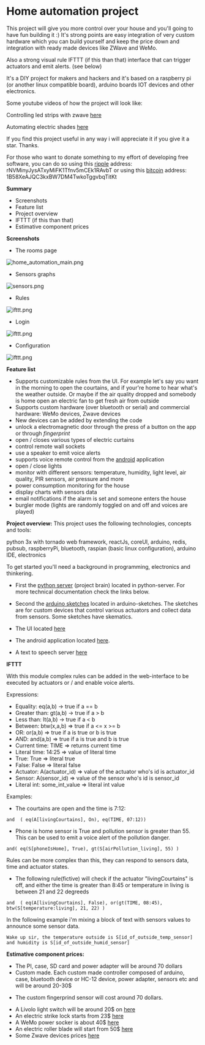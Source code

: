 # Home automation project #

This project will give you more control over your house and you'll going to have fun building it :)
It's strong points are easy integration of very custom hardware which you can build yourself and keep the price down and
integration with ready made devices like ZWave and WeMo.

Also a strong visual rule IFTTT (if this than that) interface that can trigger actuators and emit alerts. (see below)

It's a DIY project for makers and hackers and it's based on a raspberry pi (or another linux compatible board), arduino boards
IOT devices and other electronics.

Some youtube videos of how the project will look like:

Controlling led strips with zwave [here](https://youtu.be/AjYH_NEiPWc)

Automating electric shades [here](https://youtu.be/85ctap3Tpgk)

If you find this project useful in any way i will appreciate it if you give it a star. Thanks.

For those who want to donate something to my effort of developing free software, you can do so using this [ripple](https://ripple.com/) address: 
rNVMinyJysATxyMiFK1Tfnv5mCEk1RAvbT or using this [bitcoin](https://bitcoin.org/en/) address: 1B58XeAJQC3kxBW7DM4TwkoTggvbqTitKt



**Summary**

* Screenshots
* Feature list
* Project overview
* IFTTT (if this than that)
* Estimative component prices


**Screenshots** 

 * The rooms page
 
![home_automation_main.png](https://github.com/danionescu0/home-automation/blob/master/screenshots/onepageapp/rooms.png)

 * Sensors graphs 
 
![sensors.png](https://github.com/danionescu0/home-automation/blob/master/screenshots/onepageapp/graphs.png)

 * Rules 
 
![ifttt.png](https://github.com/danionescu0/home-automation/blob/master/screenshots/onepageapp/rules.png)

 * Login 
 
![ifttt.png](https://github.com/danionescu0/home-automation/blob/master/screenshots/onepageapp/login.png)

 * Configuration 
 
![ifttt.png](https://github.com/danionescu0/home-automation/blob/master/screenshots/onepageapp/configuration.png)



**Feature list**

* Supports customizable rules from the UI. For example let's say you want in the morning to open the courtains, and 
if your're home to hear what's the weather outside. Or maybe if the air quality dropped and somebody is home open an
electric fan to get fresh air from outside
* Supports custom hardware (over bluetooth or serial) and commercial hardware: WeMo devices, Zwave devices
* New devices can be added by extending the code
* unlock a electromagnetic door through the press of a button on the app or through *fingerprint*
* open / closes various types of electric curtains 
* control remote wall sockets 
* use a speaker to emit voice alerts
* supports voice remote control from the [android](https://github.com/danionescu0/android-home-automation-support) application
* open / close lights
* monitor with different sensors: temperature, humidity, light level, air quality, PIR sensors, air pressure and more
* power consumption monitoring for the house
* display charts with sensors data
* email notifications if the alarm is set and someone enters the house
* burgler mode (lights are randomly toggled on and off and voices are played)


**Project overview:**
This project uses the following technologies, concepts and tools: 

python 3x with tornado web framework, reactJs, coreUI, arduino, redis, pubsub, raspberryPi, bluetooth, raspian (basic linux configuration),
 arduino IDE, electronics

To get started you'll need a background in programming, electronics and thinkering. 
* First the [python server](https://github.com/danionescu0/home-automation/tree/master/python-server) (project brain) located in python-server.
For more technical documentation check the links below.

* Second the [arduino sketches](https://github.com/danionescu0/home-automation/tree/master/arduino-sketches) located in arduino-sketches. 
The sketches are for custom devices that control various actuators and collect data from sensors.
Some sketches have skematics.

* The UI located [here](https://github.com/danionescu0/home-automation/tree/master/ui)

* The android application located [here](https://github.com/danionescu0/android-home-automation-support). 

* A text to speech server [here](https://github.com/danionescu0/home-automation/tree/master/remote-speaker)



**IFTTT**

With this module complex rules can be added in the web-interface to be executed by actuators or / and enable voice alerts.

Expressions:

* Equality: eq(a,b) -> true if a == b
* Greater than: gt(a,b) -> true if a > b
* Less than: lt(a,b) -> true if a < b
* Between: btw(x,a,b) => true if a <= x >= b
* OR: or(a,b) => true if a is true or b is true
* AND: and(a,b) => true if a is true and b is true
* Current time: TIME => returns current time
* Literal time: 14:25 => value of literal time
* True: True => literal true
* False: False => literal false
* Actuator: A(actuator_id) => value of the actuator who's id is actuator_id
* Sensor: A(sensor_id) => value of the sensor who's id is sensor_id
* Literal int: some_int_value => literal int value

Examples:

* The courtains are open and the time is 7:12:
````
and  ( eq(A[livingCourtains], On), eq(TIME, 07:12))
````

* Phone is home sensor is True and pollution sensor is greater than 55.
This can be used to emit a voice alert of the pollution danger.
````
and( eq(S[phoneIsHome], True), gt(S[airPollution_living], 55) )
````

Rules can be more complex than this, they can respond to sensors data, time and actuator states.

* The following rule(fictive) will check if the actuator "livingCourtains" is off, and either 
the time is greater than 8:45 or temperature in living is between 21 and 22 degreeds
````
and  ( eq(A[livingCourtains], False), or(gt(TIME, 08:45), btw(S[temperature:living], 21, 22) )

````

In the following example i'm mixing a block of text with sensors values to announce some sensor data. 
````
Wake up sir, the temperature outside is S[id_of_outside_temp_sensor] and humidity is S[id_of_outside_humid_sensor] 

````



**Estimative component prices:**

* The PI, case, SD card and power adapter will be around 70 dollars
* Custom made. 
Each custom made  controller composed of arduino, case, bluetooth device or HC-12 device, power adapter, sensors etc and will be around 20-30$

- The custom fingerprind sensor will cost around 70 dollars.

* A Livolo light switch will be around 20$ on [here](https://www.aliexpress.com/premium/livolo-eu.html?ltype=wholesale&d=y&origin=y&isViewCP=y&catId=0&initiative_id=SB_20161208130911&SearchText=livolo+eu&blanktest=0)
* An electric strike lock starts from 23$ [here](http://www.ebay.com/sch/i.html?_odkw=electric+door+lock&_osacat=0&_from=R40&_trksid=p2045573.m570.l1313.TR0.TRC0.H0.Xelectric+strike+lock.TRS0&_nkw=electric+strike+lock&_sacat=0)
* A WeMo power socker is about 40$ [here](http://www.belkin.com/us/Products/home-automation/c/wemo-home-automation/) 
* An electric roller blade will start from 50$ [here](http://www.ebay.com/sch/i.html?_odkw=electric+courtains&_osacat=0&_from=R40&_trksid=p2045573.m570.l1313.TR0.TRC0.H0.Xelectric+roller+blinds.TRS0&_nkw=electric+roller+blinds&_sacat=0)
* Some Zwave devices prices [here](http://z-wavelab.com/)
